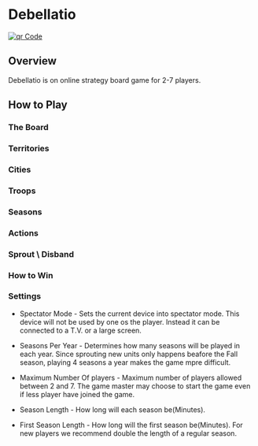 # Debellatio


[![qr Code](https://www.amitkohn.com/resources/debellatio.png)](https://debellatio-online.herokuapp.com)

## Overview
Debellatio is on online strategy board game for 2-7 players.

## How to Play

### The Board

### Territories

### Cities

### Troops

### Seasons

### Actions

### Sprout \ Disband

### How to Win

### Settings

* Spectator Mode - Sets the current device into spectator mode. This device will not be used by one os the player. Instead it can be connected to a T.V. or a large screen.

* Seasons Per Year - Determines how many seasons will be played in each year. Since sprouting new units only happens beafore the Fall season, playing 4 seasons a year makes the game mpre difficult.

* Maximum Number Of players - Maximum number of players allowed between 2 and 7. The game master may choose to start the game even if less player have joined the game.

* Season Length - How long will each season be(Minutes).

* First Season Length - How long will the first season be(Minutes). For new players we recommend double the length of a regular season.
